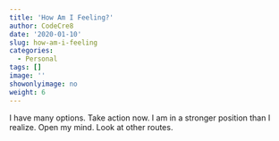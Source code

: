 ```yaml
---
title: 'How Am I Feeling?'
author: CodeCre8
date: '2020-01-10'
slug: how-am-i-feeling
categories:
  - Personal
tags: []
image: ''
showonlyimage: no
weight: 6
---
```

I have many options. Take action now. I am in a stronger position than I realize. Open my mind. Look at other routes. 
<!--more-->